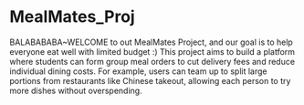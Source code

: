# MealMates_Proj
BALABABABA~WELCOME to out MealMates Project, and our goal is to help everyone eat well with limited budget :)
This project aims to build a platform where students can form group meal orders to cut delivery fees and reduce individual dining costs. For example, users can team up to split large portions from restaurants like Chinese takeout, allowing each person to try more dishes without overspending.
